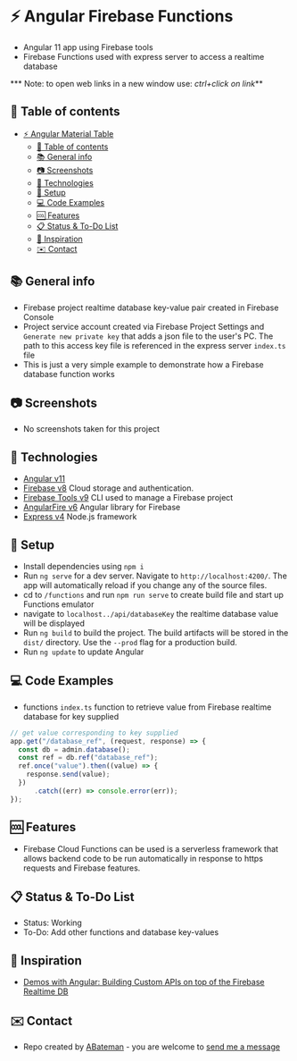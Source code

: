 # :zap: Angular Firebase Functions
 
* Angular 11 app using Firebase tools
* Firebase Functions used with express server to access a realtime database

*** Note: to open web links in a new window use: _ctrl+click on link_**

## :page_facing_up: Table of contents

* [:zap: Angular Material Table](#zap-angular-material-table)
  * [:page_facing_up: Table of contents](#page_facing_up-table-of-contents)
  * [:books: General info](#books-general-info)
  * [:camera: Screenshots](#camera-screenshots)
  * [:signal_strength: Technologies](#signal_strength-technologies)
  * [:floppy_disk: Setup](#floppy_disk-setup)
  * [:computer: Code Examples](#computer-code-examples)
  * [:cool: Features](#cool-features)
  * [:clipboard: Status & To-Do List](#clipboard-status--to-do-list)
  * [:clap: Inspiration](#clap-inspiration)
  * [:envelope: Contact](#envelope-contact)

## :books: General info

* Firebase project realtime database key-value pair created in Firebase Console
* Project service account created via Firebase Project Settings and `Generate new private key` that adds a json file to the user's PC. The path to this access key file is referenced in the express server `index.ts` file
* This is just a very simple example to demonstrate how a Firebase database function works

## :camera: Screenshots

* No screenshots taken for this project

## :signal_strength: Technologies

* [Angular v11](https://angular.io/)
* [Firebase v8](https://firebase.google.com) Cloud storage and authentication.
* [Firebase Tools v9](https://www.npmjs.com/package/firebase-tools) CLI used to manage a Firebase project
* [AngularFire v6](https://www.npmjs.com/package/@angular/fire) Angular library for Firebase
* [Express v4](https://www.npmjs.com/package/express) Node.js framework

## :floppy_disk: Setup

* Install dependencies using `npm i`
* Run `ng serve` for a dev server. Navigate to `http://localhost:4200/`. The app will automatically reload if you change any of the source files.
* cd to `/functions` and run `npm run serve` to create build file and start up Functions emulator
* navigate to `localhost../api/databaseKey` the realtime database value will be displayed
* Run `ng build` to build the project. The build artifacts will be stored in the `dist/` directory. Use the `--prod` flag for a production build.
* Run `ng update` to update Angular

## :computer: Code Examples

* functions `index.ts` function to retrieve value from Firebase realtime database for key supplied

```typescript
// get value corresponding to key supplied
app.get("/database_ref", (request, response) => {
  const db = admin.database();
  const ref = db.ref("database_ref");
  ref.once("value").then((value) => {
    response.send(value);
  })
      .catch((err) => console.error(err));
});
```

## :cool: Features

* Firebase Cloud Functions can be used is a serverless framework that allows backend code to be run automatically in response to https requests and Firebase features. 

## :clipboard: Status & To-Do List

* Status: Working
* To-Do: Add other functions and database key-values

## :clap: Inspiration

* [Demos with Angular: Building Custom APIs on top of the Firebase Realtime DB](https://www.youtube.com/watch?v=mWAwxbeGU_E&t=186s)

## :envelope: Contact

* Repo created by [ABateman](https://www.andrewbateman.org) - you are welcome to [send me a message](https://andrewbateman.org/contact)
